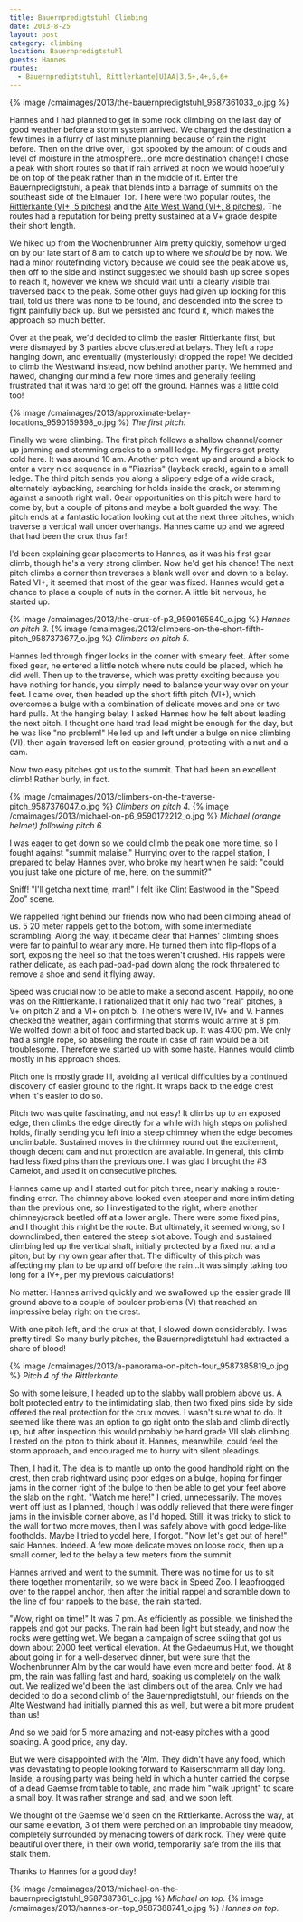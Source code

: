 ```yaml
---
title: Bauernpredigtstuhl Climbing
date: 2013-8-25
layout: post
category: climbing
location: Bauernpredigtstuhl
guests: Hannes
routes:
  - Bauernpredigtstuhl, Rittlerkante|UIAA|3,5+,4+,6,6+
---
```


{% image /cmaimages/2013/the-bauernpredigtstuhl_9587361033_o.jpg %}

Hannes and I had planned to get in some rock climbing on the last day of good weather before a storm system arrived. We changed the destination a few times in a flurry of last minute planning because of rain the night before. Then on the drive over, I got spooked by the amount of clouds and level of moisture in the atmosphere...one more destination change! I chose a peak with short routes so that if rain arrived at noon we would hopefully be on top of the peak rather than in the middle of it. Enter the Bauernpredigtstuhl, a peak that blends into a barrage of summits on the southeast side of the Elmauer Tor. There were two popular routes, the <a href="https://www.bergsteigen.com/klettern/tirol/kaiser-gebirge/rittlerkante">Rittlerkante (VI+, 5 pitches)</a> and the <a href="https://www.bergsteigen.com/klettern/tirol/kaiser-gebirge/alte-westwand">Alte West Wand (VI+, 8 pitches)</a>. The routes had a reputation for being pretty sustained at a V+ grade despite their short length.


We hiked up from the Wochenbrunner Alm pretty quickly, somehow urged on by our
late start of 8 am to catch up to where we *should* be by now. We had a minor
routefinding victory because we could see the peak above us, then off to the
side and instinct suggested we should bash up scree slopes to reach it, however
we knew we should wait until a clearly visible trail traversed back to the
peak. Some other guys had given up looking for this trail, told us there was
none to be found, and descended into the scree to fight painfully back up. But
we persisted and found it, which makes the approach so much better.


Over at the peak, we'd decided to climb the easier Rittlerkante first, but were
dismayed by 3 parties above clustered at belays. They left a rope hanging down,
and eventually (mysteriously) dropped the rope! We decided to climb the Westwand
instead, now behind another party. We hemmed and hawed, changing our mind a few
more times and generally feeling frustrated that it was hard to get off the
ground. Hannes was a little cold too!

{% image /cmaimages/2013/approximate-belay-locations_9590159398_o.jpg %}
<i>The first pitch.</i>



Finally we were climbing. The first pitch follows a shallow channel/corner up
jamming and stemming cracks to a small ledge. My fingers got pretty cold
here. It was around 10 am. Another pitch went up and around a block to enter a
very nice sequence in a "Piazriss" (layback crack), again to a small ledge. The
third pitch sends you along a slippery edge of a wide crack, alternately
laybacking, searching for holds inside the crack, or stemming against a smooth
right wall. Gear opportunities on this pitch were hard to come by, but a couple
of pitons and maybe a bolt guarded the way. The pitch ends at a fantastic
location looking out at the next three pitches, which traverse a vertical wall
under overhangs. Hannes came up and we agreed that had been the crux thus far!


I'd been explaining gear placements to Hannes, as it was his first gear climb,
though he's a very strong climber. Now he'd get his chance! The next pitch
climbs a corner then traverses a blank wall over and down to a belay. Rated VI+,
it seemed that most of the gear was fixed. Hannes would get a chance to place a
couple of nuts in the corner. A little bit nervous, he started up.


{% image /cmaimages/2013/the-crux-of-p3_9590165840_o.jpg %}
<i>Hannes on pitch 3.</i>
{% image /cmaimages/2013/climbers-on-the-short-fifth-pitch_9587373677_o.jpg %}
<i>Climbers on pitch 5.</i>



Hannes led through finger locks in the corner with smeary feet. After some fixed
gear, he entered a little notch where nuts could be placed, which he did
well. Then up to the traverse, which was pretty exciting because you have
nothing for hands, you simply need to balance your way over on your feet. I came
over, then headed up the short fifth pitch (VI+), which overcomes a bulge with a
combination of delicate moves and one or two hard pulls. At the hanging belay, I
asked Hannes how he felt about leading the next pitch. I thought one hard trad
lead might be enough for the day, but he was like "no problem!" He led up and
left under a bulge on nice climbing (VI), then again traversed left on easier
ground, protecting with a nut and a cam.


Now two easy pitches got us to the summit. That had been an excellent climb! Rather burly, in fact.


{% image /cmaimages/2013/climbers-on-the-traverse-pitch_9587376047_o.jpg %}
<i>Climbers on pitch 4.</i>
{% image /cmaimages/2013/michael-on-p6_9590172212_o.jpg %}
<i>Michael (orange helmet) following pitch 6.</i>


I was eager to get down so we could climb the peak one more time, so I fought
against "summit malaise." Hurrying over to the rappel station, I prepared to
belay Hannes over, who broke my heart when he said: "could you just take one
picture of me, here, on the summit?"


Sniff! "I'll getcha next time, man!" I felt like Clint Eastwood in the "Speed Zoo" scene.


We rappelled right behind our friends now who had been climbing ahead of us. 5
20 meter rappels get to the bottom, with some intermediate scrambling. Along the
way, it became clear that Hannes' climbing shoes were far to painful to wear any
more. He turned them into flip-flops of a sort, exposing the heel so that the
toes weren't crushed. His rappels were rather delicate, as each pad-pad-pad down
along the rock threatened to remove a shoe and send it flying away.


Speed was crucial now to be able to make a second ascent. Happily, no one was on
the Rittlerkante. I rationalized that it only had two "real" pitches, a V+ on
pitch 2 and a VI+ on pitch 5. The others were IV, IV+ and V. Hannes checked the
weather, again confirming that storms would arrive at 8 pm. We wolfed down a bit
of food and started back up. It was 4:00 pm. We only had a single rope, so
abseiling the route in case of rain would be a bit troublesome. Therefore we
started up with some haste. Hannes would climb mostly in his approach shoes.


Pitch one is mostly grade III, avoiding all vertical difficulties by a continued
discovery of easier ground to the right. It wraps back to the edge crest when
it's easier to do so.


Pitch two was quite fascinating, and not easy! It climbs up to an exposed edge,
then climbs the edge directly for a while with high steps on polished holds,
finally sending you left into a steep chimney when the edge becomes
unclimbable. Sustained moves in the chimney round out the excitement, though
decent cam and nut protection are available. In general, this climb had less
fixed pins than the previous one. I was glad I brought the #3 Camelot, and used
it on consecutive pitches.


Hannes came up and I started out for pitch three, nearly making a route-finding
error. The chimney above looked even steeper and more intimidating than the
previous one, so I investigated to the right, where another chimney/crack
beetled off at a lower angle. There were some fixed pins, and I thought this
might be the route. But ultimately, it seemed wrong, so I downclimbed, then
entered the steep slot above. Tough and sustained climbing led up the vertical
shaft, initially protected by a fixed nut and a piton, but by my own gear after
that. The difficulty of this pitch was affecting my plan to be up and off before
the rain...it was simply taking too long for a IV+, per my previous
calculations!


No matter. Hannes arrived quickly and we swallowed up the easier grade III
ground above to a couple of boulder problems (V) that reached an impressive
belay right on the crest.

With one pitch left, and the crux at that, I slowed down considerably. I was
pretty tired! So many burly pitches, the Bauernpredigtstuhl had extracted a
share of blood!


{% image /cmaimages/2013/a-panorama-on-pitch-four_9587385819_o.jpg %}
<i>Pitch 4 of the Rittlerkante.</i>


So with some leisure, I headed up to the slabby wall problem above us. A
bolt protected entry to the intimidating slab, then two fixed pins side by side
offered the real protection for the crux moves. I wasn't sure what to do. It
seemed like there was an option to go right onto the slab and climb directly up,
but after inspection this would probably be hard grade VII slab climbing. I
rested on the piton to think about it. Hannes, meanwhile, could feel the storm
approach, and encouraged me to hurry with silent pleadings.


Then, I had it. The idea is to mantle up onto the good handhold right on the
crest, then crab rightward using poor edges on a bulge, hoping for finger jams
in the corner right of the bulge to then be able to get your feet above the slab
on the right. "Watch me here!" I cried, unnecessarily. The moves went off just
as I planned, though I was oddly relieved that there were finger jams in the
invisible corner above, as I'd hoped. Still, it was tricky to stick to the wall
for two more moves, then I was safely above with good ledge-like
footholds. Maybe I tried to yodel here, I forgot. "Now let's get out of here!"
said Hannes. Indeed. A few more delicate moves on loose rock, then up a small
corner, led to the belay a few meters from the summit.


Hannes arrived and went to the summit. There was no time for us to sit there
together momentarily, so we were back in Speed Zoo. I leapfrogged over to the
rappel anchor, then after the initial rappel and scramble down to the line of
four rappels to the base, the rain started.


"Wow, right on time!" It was 7 pm. As efficiently as possible, we finished the
rappels and got our packs. The rain had been light but steady, and now the rocks
were getting wet. We began a campaign of scree skiing that got us down about
2000 feet vertical elevation. At the Gedaeumus Hut, we thought about going in
for a well-deserved dinner, but were sure that the Wochenbrunner Alm by the car
would have even more and better food. At 8 pm, the rain was falling fast and
hard, soaking us completely on the walk out. We realized we'd been the last
climbers out of the area. Only we had decided to do a second climb of the
Bauernpredigtstuhl, our friends on the Alte Westwand had initially planned this
as well, but were a bit more prudent than us!


And so we paid for 5 more amazing and not-easy pitches with a good soaking. A good price, any day.


But we were disappointed with the 'Alm. They didn't have any food, which was
devastating to people looking forward to Kaiserschmarm all day long. Inside, a
rousing party was being held in which a hunter carried the corpse of a dead
Gaemse from table to table, and made him "walk upright" to scare a small boy. It
was rather strange and sad, and we soon left.


We thought of the Gaemse we'd seen on the Rittlerkante. Across the way, at our
same elevation, 3 of them were perched on an improbable tiny meadow, completely
surrounded by menacing towers of dark rock. They were quite beautiful over
there, in their own world, temporarily safe from the ills that stalk them.


Thanks to Hannes for a good day!


{% image /cmaimages/2013/michael-on-the-bauernpredigtstuhl_9587387361_o.jpg %}
<i>Michael on top.</i>
{% image /cmaimages/2013/hannes-on-top_9587388741_o.jpg %}
<i>Hannes on top.</i>

